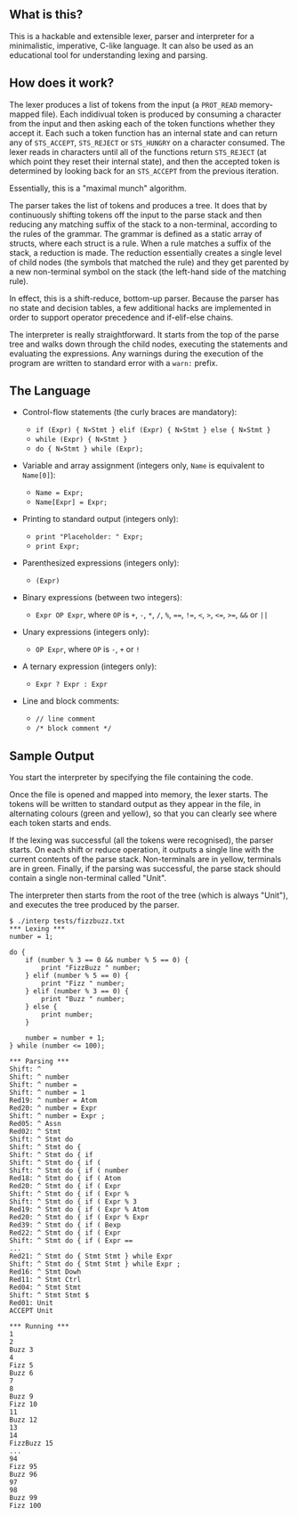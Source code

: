 ## What is this?

This is a hackable and extensible lexer, parser and interpreter for a minimalistic, imperative, C-like language. It can also be used as an educational tool for understanding lexing and parsing.

## How does it work?

The lexer produces a list of tokens from the input (a `PROT_READ` memory-mapped file). Each indidivual token is produced by consuming a character from the input and then asking each of the token functions whether they accept it. Each such a token function has an internal state and can return any of `STS_ACCEPT`, `STS_REJECT` or `STS_HUNGRY` on a character consumed. The lexer reads in characters until all of the functions return `STS_REJECT` (at which point they reset their internal state), and then the accepted token is determined by looking back for an `STS_ACCEPT` from the previous iteration.

Essentially, this is a "maximal munch" algorithm.

The parser takes the list of tokens and produces a tree. It does that by continuously shifting tokens off the input to the parse stack and then reducing any matching suffix of the stack to a non-terminal, according to the rules of the grammar. The grammar is defined as a static array of structs, where each struct is a rule. When a rule matches a suffix of the stack, a reduction is made. The reduction essentially creates a single level of child nodes (the symbols that matched the rule) and they get parented by a new non-terminal symbol on the stack (the left-hand side of the matching rule).

In effect, this is a shift-reduce, bottom-up parser. Because the parser has no state and decision tables, a few additional hacks are implemented in order to support operator precedence and if-elif-else chains.

The interpreter is really straightforward. It starts from the top of the parse tree and walks down through the child nodes, executing the statements and evaluating the expressions. Any warnings during the execution of the program are written to standard error with a `warn:` prefix.

## The Language

* Control-flow statements (the curly braces are mandatory):
  * `if (Expr) { N✕Stmt } elif (Expr) { N✕Stmt } else { N✕Stmt }`
  * `while (Expr) { N✕Stmt }` 
  * `do { N✕Stmt } while (Expr);`

* Variable and array assignment (integers only, `Name` is equivalent to `Name[0]`):
  * `Name = Expr;`
  * `Name[Expr] = Expr;`

* Printing to standard output (integers only):
  * `print "Placeholder: " Expr;`
  * `print Expr;`

* Parenthesized expressions (integers only):
  * `(Expr)`

* Binary expressions (between two integers):
  * `Expr OP Expr`, where `OP` is `+`, `-`, `*`, `/`, `%`, `==`, `!=`, `<`, `>`, `<=`, `>=`, `&&` or `||`

* Unary expressions (integers only):
  * `OP Expr`, where `OP` is `-`, `+` or `!`

* A ternary expression (integers only):
  * `Expr ? Expr : Expr`

* Line and block comments:
  * `// line comment`
  * `/* block comment */`

## Sample Output
You start the interpreter by specifying the file containing the code.

Once the file is opened and mapped into memory, the lexer starts. The tokens will be written to standard output as they appear in the file, in alternating colours (green and yellow), so that you can clearly see where each token starts and ends.

If the lexing was successful (all the tokens were recognised), the parser starts. On each shift or reduce operation, it outputs a single line with the current contents of the parse stack. Non-terminals are in yellow, terminals are in green. Finally, if the parsing was successful, the parse stack should contain a single non-terminal called "Unit".

The interpreter then starts from the root of the tree (which is always "Unit"), and executes the tree produced by the parser.
```
$ ./interp tests/fizzbuzz.txt 
*** Lexing ***
number = 1;

do {
    if (number % 3 == 0 && number % 5 == 0) {
        print "FizzBuzz " number;
    } elif (number % 5 == 0) {
        print "Fizz " number;
    } elif (number % 3 == 0) {
        print "Buzz " number;
    } else {
        print number;
    }
    
    number = number + 1;
} while (number <= 100);

*** Parsing ***
Shift: ^ 
Shift: ^ number 
Shift: ^ number = 
Shift: ^ number = 1 
Red19: ^ number = Atom 
Red20: ^ number = Expr 
Shift: ^ number = Expr ; 
Red05: ^ Assn 
Red02: ^ Stmt 
Shift: ^ Stmt do 
Shift: ^ Stmt do { 
Shift: ^ Stmt do { if 
Shift: ^ Stmt do { if ( 
Shift: ^ Stmt do { if ( number 
Red18: ^ Stmt do { if ( Atom 
Red20: ^ Stmt do { if ( Expr 
Shift: ^ Stmt do { if ( Expr % 
Shift: ^ Stmt do { if ( Expr % 3 
Red19: ^ Stmt do { if ( Expr % Atom 
Red20: ^ Stmt do { if ( Expr % Expr 
Red39: ^ Stmt do { if ( Bexp 
Red22: ^ Stmt do { if ( Expr 
Shift: ^ Stmt do { if ( Expr == 
...
Red21: ^ Stmt do { Stmt Stmt } while Expr 
Shift: ^ Stmt do { Stmt Stmt } while Expr ; 
Red16: ^ Stmt Dowh 
Red11: ^ Stmt Ctrl 
Red04: ^ Stmt Stmt 
Shift: ^ Stmt Stmt $ 
Red01: Unit 
ACCEPT Unit 

*** Running ***
1
2
Buzz 3
4
Fizz 5
Buzz 6
7
8
Buzz 9
Fizz 10
11
Buzz 12
13
14
FizzBuzz 15
...
94
Fizz 95
Buzz 96
97
98
Buzz 99
Fizz 100
